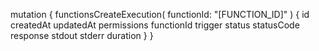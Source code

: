 mutation {
    functionsCreateExecution(
        functionId: "[FUNCTION_ID]"
    ) {
        id
        createdAt
        updatedAt
        permissions
        functionId
        trigger
        status
        statusCode
        response
        stdout
        stderr
        duration
    }
}